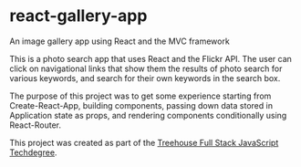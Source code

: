 # react-gallery-app
 An image gallery app using React and the MVC framework

This is a photo search app that uses React and the Flickr API.  The user can click on navigational links that show them the results of photo search for various keywords, and search for their own keywords in the search box.

The purpose of this project was to get some experience starting from Create-React-App, building components, passing down data stored in Application state as props, and rendering components conditionally using React-Router.


This project was created as part of the [Treehouse Full Stack JavaScript Techdegree](https://teamtreehouse.com/techdegree/full-stack-javascript).